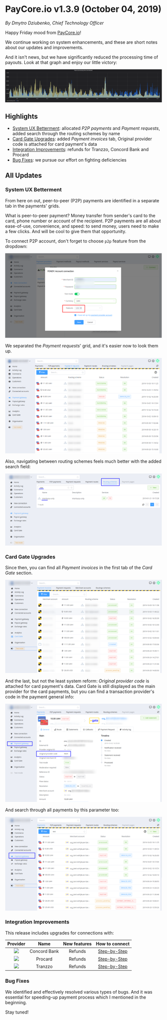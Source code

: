 # **PayCore.io v1.3.9 (October 04, 2019)**

*By Dmytro Dziubenko, Chief Technology Officer*

Happy Friday mood from [PayCore.io](http://paycore.io/)!

We continue working on system enhancements, and these are short notes about our updates and improvements.

And it isn't news, but we have significantly reduced the processing time of payouts. Look at that graph and enjoy our little victory:

![Processing Time Graph](images/v1.3.9/processing-time.png)

## Highlights

* [System UX Betterment](#system-ux-betterment): allocated *P2P payments* and *Payment requests*, added search through the routing schemes by name
* [Card Gate Upgrades](#card-gate-upgrades): added *Payment invoices* tab, Original provider code is attached for card payment's data
* [Integration Improvements](#integration-improvements): refunds for Tranzzo, Concord Bank and Procard
* [Bug Fixes](#bug-fixes): we pursue our effort on fighting deficiencies

## All Updates

### System UX Betterment

From here on out, peer-to-peer (P2P) payments are identified in a separate tab in the payments' grids.

What is peer-to-peer payment? Money transfer from sender's card to the card, phone number or account of the recipient. P2P payments are all about ease-of-use, convenience, and speed: to send money, users need to make a few clicks. And will be cool to give them that opportunity.

To connect P2P account, don't forget to choose `p2p` feature from the dropdown:

![](images/v1.3.9/p2p-connection.png)

We separated the *Payment requests*' grid, and it's easier now to look them up.

![](images/v1.3.9/payment-requests.png)

Also, navigating between routing schemes feels much better with the added search field:  

![](images/v1.3.9/routing-schemes-search.png)

### Card Gate Upgrades

Since then, you can find all *Payment invoices* in the first tab of the *Card Gate* section.

![](images/v1.3.9/payment-invoices.png)

And the last, but not the least system reform: *Original provider code* is attached for card payment's data. Card Gate is still displayed as the main provider for the card payments, but you can find a transaction provider's code in the payment general info: 

![](images/v1.3.9/original-provider-data.png)

And search through all payments by this parameter too:

![](images/v1.3.9/original-provider-search.png)

### Integration Improvements

This release includes upgrades for connections with:

| Provider | Name  | New features | How to connect |
|:-:|:-:|:-:|:-:|
|<a href ="https://concord.ua/en" target="_blank" rel="noopener"> <img src="https://static.openfintech.io/payment_providers/concord/logo.svg?w=70" width="70px"> </a>  | Concord Bank | Refunds | [Step-by-Step](/connectors/concord/)
|<a href ="hhttp://www.procard.ua/" target="_blank" rel="noopener"> <img src="https://static.openfintech.io/payment_providers/procard/logo.png?w=70" width="70px"> </a>  | Procard | Refunds | [Step-by-Step](/connectors/procard/) |
|<a href ="https://tranzzo.com/" target="_blank" rel="noopener"> <img src="https://static.openfintech.io/payment_providers/tranzzo/logo.svg?w=70" width="70px"> </a>  | Tranzzo | Refunds | [Step-by-Step](/connectors/procard/) |

### Bug Fixes

We identified and effectively resolved various types of bugs. And it was essential for speeding-up payment process which I mentioned in the beginning.

Stay tuned!
